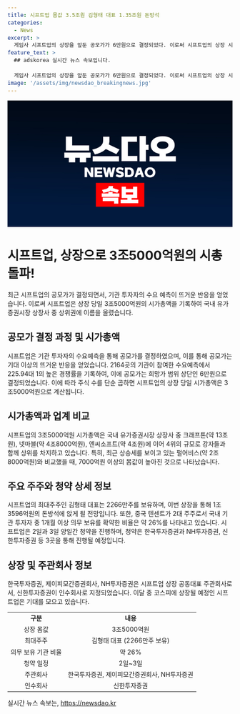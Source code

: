 ```yaml
---
title: 시프트업 몸값 3.5조원 김형태 대표 1.35조원 돈방석
categories:
  - News
excerpt: >
  게임사 시프트업의 상장을 앞둔 공모가가 6만원으로 결정되었다. 이로써 시프트업의 상장 시 몸값은 3조5000억원으로 설정되며, 기관 투자자 수요예측에는 2164곳의 기관이 참여해 225.94대 1의 경쟁률을 기록했다. 최대주주 김형태 대표는 2266만주를 보유하고 있어 1조 3596억원의 몸값을 보유하게 됐으며, 중국 텐센트가 2대 주주로 나타났다. 시프트업은 2일과 3일 양일간 청약을 진행하여, 코스피에 중콜 코스피에 상장될 예정이다.
feature_text: >
  ## adskorea 실시간 뉴스 속보입니다.

  게임사 시프트업의 상장을 앞둔 공모가가 6만원으로 결정되었다. 이로써 시프트업의 상장 시 몸값은 3조5000억원으로 설정되며, 기관 투자자 수요예측에는 2164곳의 기관이 참여해 225.94대 1의 경쟁률을 기록했다. 최대주주 김형태 대표는 2266만주를 보유하고 있어 1조 3596억원의 몸값을 보유하게 됐으며, 중국 텐센트가 2대 주주로 나타났다. 시프트업은 2일과 3일 양일간 청약을 진행하여, 코스피에 중콜 코스피에 상장될 예정이다.
image: '/assets/img/newsdao_breakingnews.jpg'
---
```


<p><img src="/assets/img/newsdao_breakingnews.jpg" alt="adskorea 속보" /></p>

<h1>시프트업, 상장으로 3조5000억원의 시총 돌파!</h1>

<p data-ke-size="size16">최근 시프트업의 공모가가 결정되면서, 기관 투자자의 수요 예측이 뜨거운 반응을 얻었습니다. 이로써 시프트업은 상장 당일 3조5000억원의 시가총액을 기록하여 국내 유가증권시장 상장사 중 상위권에 이름을 올렸습니다.</p>

<h2 data-ke-size="size26">공모가 결정 과정 및 시가총액</h2>

<p>시프트업은 기관 투자자의 수요예측을 통해 공모가를 결정하였으며, 이를 통해 공모가는 기대 이상의 뜨거운 반응을 얻었습니다. 2164곳의 기관이 참여한 수요예측에서 225.94대 1의 높은 경쟁률을 기록하여, 이에 공모가는 희망가 범위 상단인 6만원으로 결정되었습니다. 이에 따라 주식 수를 단순 곱하면 시프트업의 상장 당일 시가총액은 3조5000억원으로 계산됩니다.</p>

<h2 data-ke-size="size26">시가총액과 업계 비교</h2>

<p>시프트업의 3조5000억원 시가총액은 국내 유가증권시장 상장사 중 크래프톤(약 13조원), 넷마블(약 4조8000억원), 엔씨소프트(약 4조원)에 이어 4위의 규모로 강자들과 함께 상위를 차지하고 있습니다. 특히, 최근 상승세를 보이고 있는 펄어비스(약 2조8000억원)와 비교했을 때, 7000억원 이상의 몸값이 높아진 것으로 나타났습니다.</p>

<h2 data-ke-size="size26">주요 주주와 청약 상세 정보</h2>

<p>시프트업의 최대주주인 김형태 대표는 2266만주를 보유하며, 이번 상장을 통해 1조 3596억원의 돈방석에 앉게 될 전망입니다. 또한, 중국 텐센트가 2대 주주로서 국내 기관 투자자 중 1개월 이상 의무 보유를 확약한 비율은 약 26%를 나타내고 있습니다. 시프트업은 2일과 3일 양일간 청약을 진행하며, 청약은 한국투자증권과 NH투자증권, 신한투자증권 등 3곳을 통해 진행될 예정입니다.</p>

<h2 data-ke-size="size26">상장 및 주관회사 정보</h2>

<p>한국투자증권, 제이피모간증권회사, NH투자증권은 시프트업 상장 공동대표 주관회사로서, 신한투자증권이 인수회사로 지정되었습니다. 이달 중 코스피에 상장될 예정인 시프트업은 기대를 모으고 있습니다.</p>

<table>
    <tr>
        <td style="text-align: center; height: 17px;"><b>구분</b></td>
        <td style="text-align: center; height: 17px;"><b>내용</b></td>
    </tr>
    <tr>
        <td style="text-align: center; height: 17px;">상장 몸값</td>
        <td style="text-align: center; height: 17px;">3조5000억원</td>
    </tr>
    <tr>
        <td style="text-align: center; height: 17px;">최대주주</td>
        <td style="text-align: center; height: 17px;">김형태 대표 (2266만주 보유)</td>
    </tr>
    <tr>
        <td style="text-align: center; height: 17px;">의무 보유 기관 비율</td>
        <td style="text-align: center; height: 17px;">약 26%</td>
    </tr>
    <tr>
        <td style="text-align: center; height: 17px;">청약 일정</td>
        <td style="text-align: center; height: 17px;">2일~3일</td>
    </tr>
    <tr>
        <td style="text-align: center; height: 17px;">주관회사</td>
        <td style="text-align: center; height: 17px;">한국투자증권, 제이피모간증권회사, NH투자증권</td>
    </tr>
    <tr>
        <td style="text-align: center; height: 17px;">인수회사</td>
        <td style="text-align: center; height: 17px;">신한투자증권</td>
    </tr>
</table>
실시간 뉴스 속보는, <a href="https://newsdao.kr" rel="dofollow">https://newsdao.kr</a>


